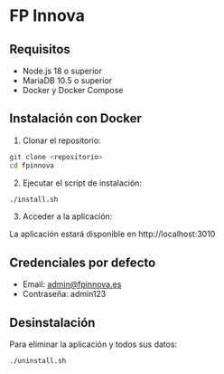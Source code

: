 # FP Innova

## Requisitos

- Node.js 18 o superior
- MariaDB 10.5 o superior
- Docker y Docker Compose

## Instalación con Docker

1. Clonar el repositorio:

```bash
git clone <repositorio>
cd fpinnova
```

2. Ejecutar el script de instalación:

```bash
./install.sh
```

3. Acceder a la aplicación:

La aplicación estará disponible en http://localhost:3010

## Credenciales por defecto

- Email: admin@fpinnova.es
- Contraseña: admin123

## Desinstalación

Para eliminar la aplicación y todos sus datos:

```bash
./uninstall.sh
```